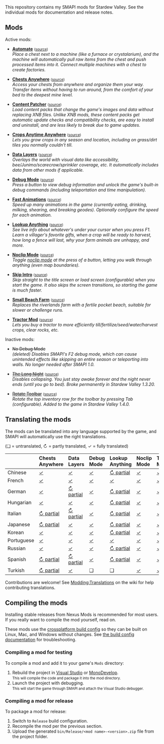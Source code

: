 This repository contains my SMAPI mods for Stardew Valley. See the individual mods for
documentation and release notes.

## Mods
Active mods:
* **[Automate](http://www.nexusmods.com/stardewvalley/mods/1063)** <small>([source](Automate))</small>  
  _Place a chest next to a machine (like a furnace or crystalarium), and the machine will
  automatically pull raw items from the chest and push processed items into it. Connect multiple
  machines with a chest to create factories._

* **[Chests Anywhere](http://www.nexusmods.com/stardewvalley/mods/518)** <small>([source](ChestsAnywhere))</small>  
  _Access your chests from anywhere and organize them your way. Transfer items without having to
  run around, from the comfort of your bed to the deepest mine level._

* **[Content Patcher](https://www.nexusmods.com/stardewvalley/mods/1915)** <small>([source](ContentPatcher))</small>  
  _Load content packs that change the game's images and data without replacing XNB files. Unlike
  XNB mods, these content packs get automatic update checks and compatibility checks, are easy to
  install and uninstall, and are less likely to break due to game updates._

* **[Crops Anytime Anywhere](https://www.nexusmods.com/stardewvalley/mods/3000)** <small>([source](CropsAnytimeAnywhere))</small>  
  _Lets you grow crops in any season and location, including on grass/dirt tiles you normally
  couldn't till._

* **[Data Layers](https://www.nexusmods.com/stardewvalley/mods/1691)** <small>([source](DataLayers))</small>  
  _Overlays the world with visual data like accessibility, bee/Junimo/scarecrow/sprinkler coverage,
  etc. It automatically includes data from other mods if applicable._

* **[Debug Mode](http://www.nexusmods.com/stardewvalley/mods/679)** <small>([source](DebugMode))</small>  
  _Press a button to view debug information and unlock the game's built-in debug commands
  (including teleportation and time manipulation)._

* **[Fast Animations](http://www.nexusmods.com/stardewvalley/mods/1089)** <small>([source](FastAnimations))</small>  
  _Speed up many animations in the game (currently eating, drinking, milking, shearing, and
  breaking geodes). Optionally configure the speed for each animation._

* **[Lookup Anything](http://www.nexusmods.com/stardewvalley/mods/541)** <small>([source](LookupAnything))</small>  
  _See live info about whatever's under your cursor when you press F1. Learn a villager's favorite
  gifts, when a crop will be ready to harvest, how long a fence will last, why your farm animals
  are unhappy, and more._

* **[Noclip Mode](https://www.nexusmods.com/stardewvalley/mods/3900)** <small>([source](NoclipMode))</small>  
  _Toggle [noclip mode](https://en.wikipedia.org/wiki/Noclip_mode) at the press of a button,
  letting you walk through anything (even map boundaries)._

* **[Skip Intro](http://www.nexusmods.com/stardewvalley/mods/533)** <small>([source](SkipIntro))</small>  
  _Skip straight to the title screen or load screen (configurable) when you start the game. It also
  skips the screen transitions, so starting the game is much faster._

* **[Small Beach Farm](http://www.nexusmods.com/stardewvalley/mods/3750)** <small>([source](SmallBeachFarm))</small>  
  _Replaces the riverlands farm with a fertile pocket beach, suitable for slower or challenge runs._

* **[Tractor Mod](http://www.nexusmods.com/stardewvalley/mods/1401)** <small>([source](TractorMod))</small>  
  _Lets you buy a tractor to more efficiently till/fertilize/seed/water/harvest crops, clear rocks, etc._

Inactive mods:
* ~~No Debug Mode~~  
  _(deleted) Disables SMAPI's F2 debug mode, which can cause unintended effects like skipping an
  entire season or teleporting into walls. No longer needed after SMAPI 1.0._

* ~~[The Long Night](http://www.nexusmods.com/stardewvalley/mods/1369)~~ <small>([source](LongNight))</small>  
  _Disables collapsing. You just stay awake forever and the night never ends (until you go to bed).
  Broke permanently in Stardew Valley 1.3.20._

* ~~[Rotate Toolbar](http://www.nexusmods.com/stardewvalley/mods/1100)~~ <small>([source](RotateToolbar))</small>  
  _Rotate the top inventory row for the toolbar by pressing Tab (configurable). Added to the game
  in Stardew Valley 1.4.0._


## Translating the mods
The mods can be translated into any language supported by the game, and SMAPI will automatically
use the right translations.

(❑ = untranslated, ↻ = partly translated, ✓ = fully translated)

&nbsp;     | Chests Anywhere                          | Data Layers                          | Debug Mode                   | Lookup Anything                          | Noclip Mode                   | Tractor Mod
---------- | :--------------------------------------- | :----------------------------------- | :--------------------------- | :--------------------------------------- | :---------------------------- | :----------------------------
Chinese    | [✓](ChestsAnywhere/i18n/zh.json)        | [✓](DataLayers/i18n/zh.json)        | [✓](DebugMode/i18n/zh.json) | [↻ partial](LookupAnything/i18n/zh.json) | [✓](NoclipMode/i18n/zh.json) | [✓](TractorMod/i18n/zh.json)
French     | [✓](ChestsAnywhere/i18n/fr.json)        | [✓](DataLayers/i18n/fr.json)        | [✓](DebugMode/i18n/fr.json) | [✓](LookupAnything/i18n/fr.json)        | [✓](NoclipMode/i18n/fr.json) | [✓](TractorMod/i18n/fr.json)
German     | [✓](ChestsAnywhere/i18n/de.json)        | [↻ partial](DataLayers/i18n/de.json) | [✓](DebugMode/i18n/de.json) | [↻ partial](LookupAnything/i18n/de.json) | [✓](NoclipMode/i18n/de.json) | [✓](TractorMod/i18n/de.json)
Hungarian  | [✓](ChestsAnywhere/i18n/hu.json)        | [✓](DataLayers/i18n/hu.json)        | [✓](DebugMode/i18n/hu.json) | [↻ partial](LookupAnything/i18n/hu.json) | [✓](NoclipMode/i18n/hu.json) | [✓](TractorMod/i18n/hu.json)
Italian    | [↻ partial](ChestsAnywhere/i18n/it.json) | [↻ partial](DataLayers/i18n/it.json) | [✓](DebugMode/i18n/it.json) | [↻ partial](LookupAnything/i18n/it.json) | [✓](NoclipMode/i18n/it.json) | [✓](TractorMod/i18n/it.json)
Japanese   | [↻ partial](ChestsAnywhere/i18n/ja.json) | [✓](DataLayers/i18n/ja.json)        | [✓](DebugMode/i18n/ja.json) | [↻ partial](LookupAnything/i18n/ja.json) | [✓](NoclipMode/i18n/ja.json) | [✓](TractorMod/i18n/ja.json)
Korean     | [✓](ChestsAnywhere/i18n/ko.json)        | [✓](DataLayers/i18n/ko.json)        | [✓](DebugMode/i18n/ko.json) | [↻ partial](LookupAnything/i18n/ko.json) | [✓](NoclipMode/i18n/ko.json) | [✓](TractorMod/i18n/ko.json)
Portuguese | [✓](ChestsAnywhere/i18n/pt.json)        | [✓](DataLayers/i18n/pt.json)        | [✓](DebugMode/i18n/pt.json) | [✓](LookupAnything/i18n/pt.json)        | [✓](NoclipMode/i18n/pt.json) | [✓](TractorMod/i18n/pt.json)
Russian    | [✓](ChestsAnywhere/i18n/ru.json)        | [✓](DataLayers/i18n/ru.json)        | [✓](DebugMode/i18n/ru.json) | [↻ partial](LookupAnything/i18n/ru.json) | [✓](NoclipMode/i18n/ru.json) | [✓](TractorMod/i18n/ru.json)
Spanish    | [↻ partial](ChestsAnywhere/i18n/es.json) | [↻ partial](DataLayers/i18n/es.json) | [✓](DebugMode/i18n/es.json) | [↻ partial](LookupAnything/i18n/es.json) | [✓](NoclipMode/i18n/es.json) | [✓](TractorMod/i18n/es.json)
Turkish    | [↻ partial](ChestsAnywhere/i18n/tr.json) | [✓](DataLayers/i18n/tr.json)        | ❑                           | ❑                                       | [✓](NoclipMode/i18n/tr.json) | [✓](TractorMod/i18n/tr.json)

Contributions are welcome! See [Modding:Translations](https://stardewvalleywiki.com/Modding:Translations)
on the wiki for help contributing translations.

## Compiling the mods
Installing stable releases from Nexus Mods is recommended for most users. If you really want to
compile the mod yourself, read on.

These mods use the [crossplatform build config](https://www.nuget.org/packages/Pathoschild.Stardew.ModBuildConfig)
so they can be built on Linux, Mac, and Windows without changes. See [the build config documentation](https://www.nuget.org/packages/Pathoschild.Stardew.ModBuildConfig)
for troubleshooting.

### Compiling a mod for testing
To compile a mod and add it to your game's `Mods` directory:

1. Rebuild the project in [Visual Studio](https://www.visualstudio.com/vs/community/) or [MonoDevelop](http://www.monodevelop.com/).  
   <small>This will compile the code and package it into the mod directory.</small>
2. Launch the project with debugging.  
   <small>This will start the game through SMAPI and attach the Visual Studio debugger.</small>

### Compiling a mod for release
To package a mod for release:

1. Switch to `Release` build configuration.
2. Recompile the mod per the previous section.
3. Upload the generated `bin/Release/<mod name>-<version>.zip` file from the project folder.
